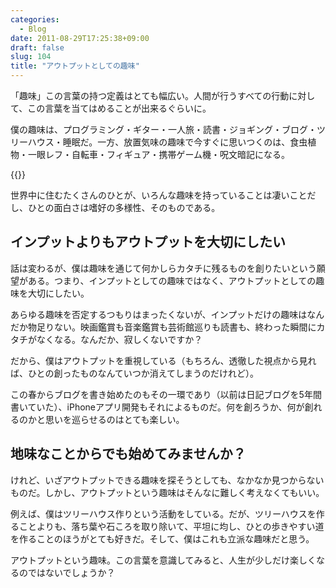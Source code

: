 ```yaml
---
categories:
  - Blog
date: 2011-08-29T17:25:38+09:00
draft: false
slug: 104
title: "アウトプットとしての趣味"
---
```


「趣味」この言葉の持つ定義はとても幅広い。人間が行うすべての行動に対して、この言葉を当てはめることが出来るぐらいに。

僕の趣味は、プログラミング・ギター・一人旅・読書・ジョギング・ブログ・ツリーハウス・睡眠だ。一方、放置気味の趣味で今すぐに思いつくのは、食虫植物・一眼レフ・自転車・フィギュア・携帯ゲーム機・呪文暗記になる。

{{<img alt="" src="/images/2011/09/0104_1.jpg">}}

世界中に住むたくさんのひとが、いろんな趣味を持っていることは凄いことだし、ひとの面白さは嗜好の多様性、そのものである。

## インプットよりもアウトプットを大切にしたい

話は変わるが、僕は趣味を通じて何かしらカタチに残るものを創りたいという願望がある。つまり、インプットとしての趣味ではなく、アウトプットとしての趣味を大切にしたい。

あらゆる趣味を否定するつもりはまったくないが、インプットだけの趣味はなんだか物足りない。映画鑑賞も音楽鑑賞も芸術館巡りも読書も、終わった瞬間にカタチがなくなる。なんだか、寂しくないですか？

だから、僕はアウトプットを重視している（もちろん、透徹した視点から見れば、ひとの創ったものなんていつか消えてしまうのだけれど）。

この春からブログを書き始めたのもその一環であり（以前は日記ブログを5年間書いていた）、iPhoneアプリ開発もそれによるものだ。何を創ろうか、何が創れるのかと思いを巡らせるのはとても楽しい。

## 地味なことからでも始めてみませんか？

けれど、いざアウトプットできる趣味を探そうとしても、なかなか見つからないものだ。しかし、アウトプットという趣味はそんなに難しく考えなくてもいい。

例えば、僕はツリーハウス作りという活動をしている。だが、ツリーハウスを作ることよりも、落ち葉や石ころを取り除いて、平坦に均し、ひとの歩きやすい道を作ることのほうがとても好きだ。そして、僕はこれも立派な趣味だと思う。

アウトプットという趣味。この言葉を意識してみると、人生が少しだけ楽しくなるのではないでしょうか？

